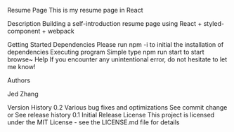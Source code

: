 Resume Page
This is my resume page in React

Description
Building a self-introduction resume page using React + styled-component + webpack

Getting Started
Dependencies
Please run npm -i to initial the installation of dependencies
Executing program
Simple type npm run start to start browse~
Help
If you encounter any unintentional error, do not hesitate to let me know!

Authors

Jed Zhang


Version History
0.2
Various bug fixes and optimizations
See commit change or See release history
0.1
Initial Release
License
This project is licensed under the MIT License - see the LICENSE.md file for details
